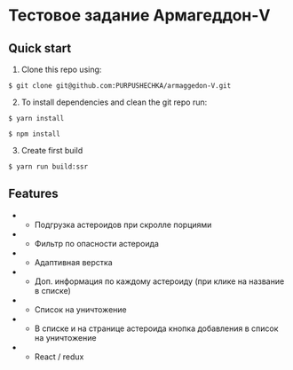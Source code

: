 # Тестовое задание Армагеддон-V

## Quick start

1. Clone this repo using:
  ```shell
  $ git clone git@github.com:PURPUSHECHKA/armaggedon-V.git
  ```

2. To install dependencies and clean the git repo run:

  ```shell
  $ yarn install
  ```
  ```shell
  $ npm install
  ```
3. Create first build

  ```shell
  $ yarn run build:ssr
  ```

## Features
* - Подгрузка астероидов при скролле порциями
* + Фильтр по опасности астероида
* + Адаптивная верстка
* + Доп. информация по каждому астероиду (при клике на название в списке)
* + Список на уничтожение 
* + В списке и на странице астероида кнопка добавления в список на уничтожение
* + React / redux
